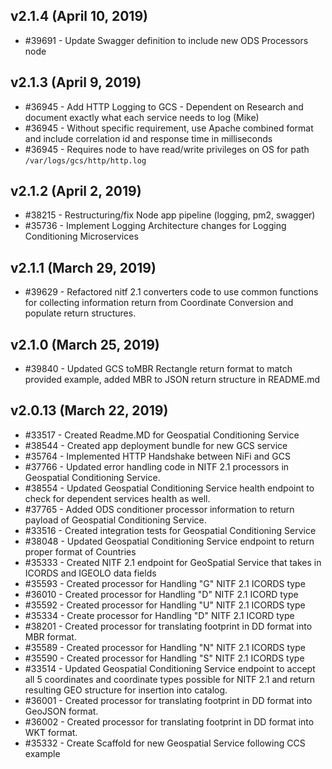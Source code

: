 ## v2.1.4 (April 10, 2019)

* #39691 - Update Swagger definition to include new ODS Processors node

## v2.1.3 (April 9, 2019)

* #36945 - Add HTTP Logging to GCS - Dependent on Research and document exactly what each service needs to log (Mike)
* #36945 - Without specific requirement, use Apache combined format and include correlation id and response time in milliseconds
* #36945 - Requires node to have read/write privileges on OS for path `/var/logs/gcs/http/http.log`

## v2.1.2 (April 2, 2019)

* #38215 - Restructuring/fix Node app pipeline (logging, pm2, swagger)
* #35736 - Implement Logging Architecture changes for Logging Conditioning Microservices

## v2.1.1 (March 29, 2019)

* #39629 - Refactored nitf 2.1 converters code to use common functions for collecting information return from Coordinate Conversion and populate return structures.

## v2.1.0 (March 25, 2019)

* #39840 - Updated GCS toMBR Rectangle return format to match provided example, added MBR to JSON return structure in README.md

## v2.0.13 (March 22, 2019)

* #33517 - Created Readme.MD for Geospatial Conditioning Service
* #38544 - Created app deployment bundle for new GCS service
* #35764 - Implemented HTTP Handshake between NiFi and GCS
* #37766 - Updated error handling code in NITF 2.1 processors in Geospatial Conditioning Service.
* #38554 - Updated Geospatial Conditioning Service health endpoint to check for dependent services health as well.
* #37765 - Added ODS conditioner processor information to return payload of Geospatial Conditioning Service.
* #33516 - Created integration tests for Geospatial Conditioning Service
* #38048 - Updated Geospatial Conditioning Service endpoint to return proper format of Countries
* #35333 - Created NITF 2.1 endpoint for GeoSpatial Service that takes in ICORDS and IGEOLO data fields
* #35593 - Created processor for Handling "G" NITF 2.1 ICORDS type
* #36010 - Created processor for Handling "D" NITF 2.1 ICORD type
* #35592 - Created processor for Handling "U" NITF 2.1 ICORDS type
* #35334 - Create processor for Handling "D" NITF 2.1 ICORD type
* #38201 - Created processor for translating footprint in DD format into MBR format.
* #35589 - Created processor for Handling "N" NITF 2.1 ICORDS type
* #35590 - Created processor for Handling "S" NITF 2.1 ICORDS type
* #33514 - Updated Geospatial Conditioning Service endpoint to accept all 5 coordinates and coordinate types possible for NITF 2.1 and return resulting GEO structure for insertion into catalog.
* #36001 - Created processor for translating footprint in DD format into GeoJSON format.
* #36002 - Created processor for translating footprint in DD format into WKT format.
* #35332 - Create Scaffold for new Geospatial Service following CCS example

